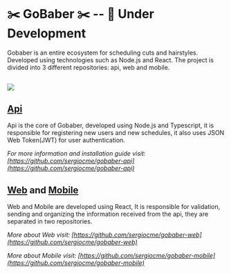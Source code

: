 # ✂️ GoBaber ✂️ -- 🚧️ Under Development
Gobaber is an entire ecosystem for scheduling cuts and hairstyles. Developed using technologies such as Node.js and React. The project is divided into 3 different repositories: api, web and mobile.

![](/home/sergio/Videos/screenmove.gif)
---
## [Api](https://github.com/sergiocme/gobaber-api)
Api is the core of Gobaber, developed using Node.js and Typescript, it is responsible for registering new users and new schedules, it also uses JSON Web Token(JWT) for user authentication.

*For more information and installation guide visit: [https://github.com/sergiocme/gobaber-api](https://github.com/sergiocme/gobaber-api)*

## [Web](https://github.com/sergiocme/gobaber-web) and [Mobile](https://github.com/sergiocme/gobaber-mobile)
Web and Mobile are developed using React, It is responsible for validation, sending and organizing the information received from the api, they are separated in two repositories.

*More about Web visit: [https://github.com/sergiocme/gobaber-web](https://github.com/sergiocme/gobaber-web)*

*More about Mobile visit: [https://github.com/sergiocme/gobaber-mobile](https://github.com/sergiocme/gobaber-mobile)*